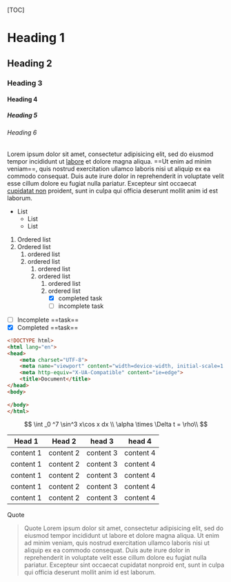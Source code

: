 [TOC]

# Heading 1

## Heading 2

### Heading 3

#### Heading 4

##### Heading 5

###### Heading 6

Lorem ipsum dolor sit amet, consectetur adipisicing elit, sed do eiusmod tempor incididunt ut [labore](https://theme.typora.io/doc/) et dolore magna aliqua. ==Ut enim ad minim veniam==, quis nostrud exercitation ullamco laboris nisi ut aliquip ex ea commodo consequat. Duis aute irure dolor in reprehenderit in voluptate velit esse cillum dolore eu fugiat nulla pariatur. Excepteur sint occaecat [cupidatat non](https://github.com/Xianzhi-Li/Typora-Theme-Franquenstein) proident, sunt in culpa qui officia deserunt mollit anim id est laborum. 

-  List 
   -  List 
   -  List 

1. Ordered list 
2. Ordered list 
   1. ordered list 
   2. ordered list 
      1. ordered list 
      2. ordered list 
         1. ordered list 
         2. ordered list 
            -  [x] completed task 
            -  [ ] incomplete task

+  [ ] Incomplete ==task== 
+  [x] Completed ==task== 

```html
<!DOCTYPE html>
<html lang="en">
<head>
    <meta charset="UTF-8">
    <meta name="viewport" content="width=device-width, initial-scale=1.0">
    <meta http-equiv="X-UA-Compatible" content="ie=edge">
    <title>Document</title>
</head>
<body>
    
</body>
</html>
```


$$
\int _0 ^7 \sin^3 x\cos x dx \\
\alpha \times \Delta t = \rho\\
$$

| Head 1    | Head 2    | head 3    | head 4    |
| --------- | --------- | --------- | --------- |
| content 1 | content 2 | content 3 | content 4 |
| content 1 | content 2 | content 3 | content 4 |
| content 1 | content 2 | content 3 | content 4 |
| content 1 | content 2 | content 3 | content 4 |
| content 1 | content 2 | content 3 | content 4 |

Quote 

>  Quote Lorem ipsum dolor sit amet, consectetur adipisicing elit, sed do eiusmod tempor incididunt ut labore et dolore magna aliqua. Ut enim ad minim veniam,
>  quis nostrud exercitation ullamco laboris nisi ut aliquip ex ea commodo
>  consequat. Duis aute irure dolor in reprehenderit in voluptate velit esse
>  cillum dolore eu fugiat nulla pariatur. Excepteur sint occaecat cupidatat nonproid ent, sunt in culpa qui officia deserunt mollit anim id est laborum.





